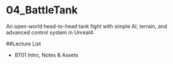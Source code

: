 # 04_BattleTank
An open-world head-to-head tank fight with simple AI, terrain, and advanced control system in Unreal4

##Lecture List
* BT01 Intro, Notes & Assets
